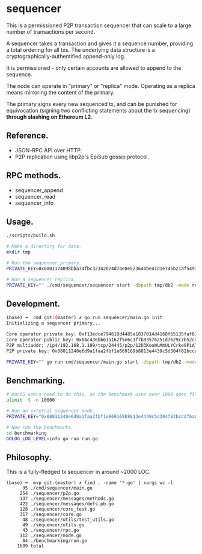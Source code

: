 sequencer
=========

This is a permissioned P2P transaction sequencer that can scale to a large number of transactions per second.

A sequencer takes a transaction and gives it a sequence number, providing a total ordering for all txs. The underlying data structure is a cryptographically-authentified append-only log.

It is permissioned - only certain accounts are allowed to append to the sequence.

The node can operate in "primary" or "replica" mode. Operating as a replica means mirroring the content of the primary.

The primary signs every new sequenced tx, and can be punished for equivocation (signing two conflicting statements about the tx sequencing) **through slashing on Ethereum L2**.

## Reference.

 * JSON-RPC API over HTTP.
 * P2P replication using libp2p's EpiSub gossip protocol.

## RPC methods.

 - sequencer_append
 - sequencer_read
 - sequencer_info

## Usage.

```sh
./scripts/build.sh

# Make a directory for data.
mkdir tmp

# Run the sequencer primary.
PRIVATE_KEY=0x0801124098bba74fbc32342624d74e8e523644be41d1e745b21af54933735ea6f0d92de17f7858dd065ece3d57a79a48b203664a63c356fb53c2dd3c5ce6a92aca4ebc39 ./cmd/sequencer/sequencer start -dbpath tmp/db -mode primary

# Run a sequencer replica.
PRIVATE_KEY="" ./cmd/sequencer/sequencer start -dbpath tmp/db2 -mode replica -peers "/ip4/192.168.1.189/tcp/24445/p2p/12D3KooWJPxP7QYvfkDoHRXFirAixtvmy3dMjy1eszPza7oFqdgt" -rpcport 25445 -p2pport 25446
```

## Development.

```sh
(base) ➜  cmd git:(master) ✗ go run sequencer/main.go init
Initializing a sequencer primary...

Core operator private key: 0xf13edce794610d4485a1837014d4168f65135faf81219bbb837cc410391d435d
Core operator public key: 0x04c436bb61a162f5e6c1f7b83576251d7629c7b52ca8779a2ce0400dcfb08a0a0b95733e857f287ee018fd4268597859201a2c4a87f90a533c70c793512d44867e
P2P multiaddr: /ip4/192.168.1.189/tcp/24445/p2p/12D3KooWLMmULYCrke9PiATTDTmE4pMDCtxiffWTTM3mhTXgfw2K
P2P private key: 0x08011240e6d9a1faa2fbf1e669169b8813e4439c5d304f82bccdf6a8da30d7e1679edd6e9ca03937ad7b1c86347c24db827cfd0da2743e4946d7437ed6e1571560cad484
```

```sh
PRIVATE_KEY="" go run cmd/sequencer/main.go start -dbpath tmp/db2 -mode replica -peers "/ip4/192.168.1.189/tcp/24445/p2p/12D3KooWJPxP7QYvfkDoHRXFirAixtvmy3dMjy1eszPza7oFqdgt" -rpcport 25445 -p2pport 25446
```

## Benchmarking.

```sh
# macOS users need to do this, as the benchmark uses over 1000 open files.
ulimit -S -n 10000

# Run an external sequencer node.
PRIVATE_KEY="0x08011240e6d9a1faa2fbf1e669169b8813e4439c5d304f82bccdf6a8da30d7e1679edd6e9ca03937ad7b1c86347c24db827cfd0da2743e4946d7437ed6e1571560cad484" OPERATOR_PRIVATE_KEY="3fd7f88cb790c6a8b54d4e1aaebba6775f427bb8fa2276e933b7c3440f164caa" go run cmd/sequencer/main.go start -dbpath "" -mode primary -peers "" -rpcport 49000 -p2pport 49001

# Now run the benchmarks.
cd benchmarking
GOLOG_LOG_LEVEL=info go run run.go
```

## Philosophy.

This is a fully-fledged tx sequencer in around ~2000 LOC.

```
(base) ➜  mvp git:(master) ✗ find . -name '*.go' | xargs wc -l
      95 ./cmd/sequencer/main.go
     254 ./sequencer/p2p.go
     137 ./sequencer/messages/methods.go
     422 ./sequencer/messages/defs.pb.go
     128 ./sequencer/core_test.go
     317 ./sequencer/core.go
      48 ./sequencer/utils/test_utils.go
      49 ./sequencer/utils.go
      43 ./sequencer/rpc.go
     112 ./sequencer/node.go
      84 ./benchmarking/run.go
    1689 total
```


